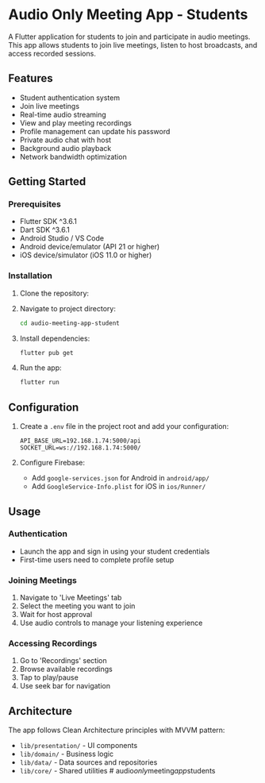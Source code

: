 # Audio Only Meeting App - Students

A Flutter application for students to join and participate in audio meetings. This app allows students to join live meetings, listen to host broadcasts, and access recorded sessions.

## Features

- Student authentication system
- Join live meetings
- Real-time audio streaming
- View and play meeting recordings
- Profile management can update his password
- Private audio chat with host
- Background audio playback
- Network bandwidth optimization

## Getting Started

### Prerequisites

- Flutter SDK ^3.6.1
- Dart SDK ^3.6.1
- Android Studio / VS Code
- Android device/emulator (API 21 or higher)
- iOS device/simulator (iOS 11.0 or higher)

### Installation

1. Clone the repository:

2. Navigate to project directory:
   ```bash
   cd audio-meeting-app-student
   ```

3. Install dependencies:
   ```bash
   flutter pub get
   ```

4. Run the app:
   ```bash
   flutter run
   ```

## Configuration

1. Create a `.env` file in the project root and add your configuration:
   ```
   API_BASE_URL=192.168.1.74:5000/api
   SOCKET_URL=ws://192.168.1.74:5000/
   ```

2. Configure Firebase:
   - Add `google-services.json` for Android in `android/app/`
   - Add `GoogleService-Info.plist` for iOS in `ios/Runner/`

## Usage

### Authentication
- Launch the app and sign in using your student credentials
- First-time users need to complete profile setup

### Joining Meetings
1. Navigate to 'Live Meetings' tab
2. Select the meeting you want to join
3. Wait for host approval
4. Use audio controls to manage your listening experience

### Accessing Recordings
1. Go to 'Recordings' section
2. Browse available recordings
3. Tap to play/pause
4. Use seek bar for navigation

## Architecture

The app follows Clean Architecture principles with MVVM pattern:
- `lib/presentation/` - UI components
- `lib/domain/` - Business logic
- `lib/data/` - Data sources and repositories
- `lib/core/` - Shared utilities
#   a u d i o _ o n l y _ m e e t i n g _ a p p _ s t u d e n t s  
 